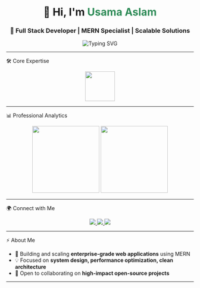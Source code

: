 

<h1 align="center">👋 Hi, I'm <span style="color:#2E8B57">Usama Aslam</span></h1>
<h3 align="center">🚀 Full Stack Developer | MERN Specialist | Scalable Solutions</h3>

<p align="center">
  <img src="https://readme-typing-svg.herokuapp.com?font=Fira+Code&weight=600&size=22&duration=3000&pause=1000&color=2E8B57&center=true&vCenter=true&width=600&lines=Senior+Full+Stack+Developer;MERN+Stack+Expert;Cloud-Native+Solutions;Mentor+%7C+Open+Source+Contributor" alt="Typing SVG" />
</p>

---

🛠 Core Expertise  

<p align="center">
  <img src="https://skillicons.dev/icons?i=js,ts,react,nodejs,express,mongodb&theme=dark" height="80"/>
</p>

---

 📊 Professional Analytics  

<p align="center">
  <img src="https://github-readme-stats.vercel.app/api?username=usama940&show_icons=true&theme=tokyonight&count_private=true&hide_border=true" height="180" />
  <img src="https://github-readme-stats.vercel.app/api/top-langs/?username=usama940&layout=compact&theme=tokyonight&hide_border=true" height="180" />
</p>

---

🌍 Connect with Me  

<p align="center">
  <a href="https://www.linkedin.com/in/usamaaslam-pakistan/" target="_blank">
    <img src="https://img.shields.io/badge/-LinkedIn-0A66C2?style=for-the-badge&logo=linkedin&logoColor=white" />
  </a>
  <a href="mailto:usama24.2r@gmail.com">
    <img src="https://img.shields.io/badge/-Email-D14836?style=for-the-badge&logo=gmail&logoColor=white" />
  </a>
  <a href="https://github.com/usama940">
    <img src="https://img.shields.io/badge/-GitHub-171515?style=for-the-badge&logo=github&logoColor=white" />
  </a>
</p>

---

 ⚡ About Me  

- 🔭 Building and scaling **enterprise-grade web applications** using MERN  
- 💡 Focused on **system design, performance optimization, clean architecture**  
- 🤝 Open to collaborating on **high-impact open-source projects**  

---
